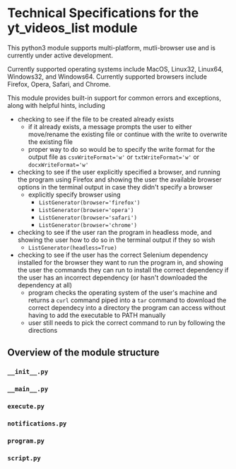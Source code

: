 # Technical Specifications for the yt_videos_list module

This python3 module supports multi-platform, mutli-browser use and is currently under active development.

Currently supported operating systems include MacOS, Linux32, Linux64, Windows32, and Windows64. Currently supported browsers include Firefox, Opera, Safari, and Chrome.

This module provides built-in support for common errors and exceptions, along with helpful hints, including
  - checking to see if the file to be created already exists
    - if it already exists, a message prompts the user to either move/rename the existing file or continue with the write to overwrite the existing file
    - proper way to do so would be to specify the write format for the output file as `csvWriteFormat='w'` or `txtWriteFormat='w'` or `docxWriteFormat='w'`
  - checking to see if the user explicitly specified a browser, and running the program using Firefox and showing the user the available browser options in the terminal output in case they didn't specify a browser
    - explicitly specify browser using
      - `ListGenerator(browser='firefox')`
      - `ListGenerator(browser='opera')`
      - `ListGenerator(browser='safari')`
      - `ListGenerator(browser='chrome')`
  - checking to see if the user ran the program in headless mode, and showing the user how to do so in the terminal output if they so wish
    - `ListGenerator(headless=True)`
  - checking to see if the user has the correct Selenium dependency installed for the browser they want to run the program in, and showing the user the commands they can run to install the correct dependency if the user has an incorrect dependency (or hasn't downloaded the dependency at all)
    - program checks the operating system of the user's machine and returns a `curl` command piped into a `tar` command to download the correct dependecy into a directory the program can access without having to add the executable to PATH manually
    - user still needs to pick the correct command to run by following the directions

## Overview of the module structure
### `__init__.py`

### `__main__.py`

### `execute.py`

### `notifications.py`

### `program.py`

### `script.py`
